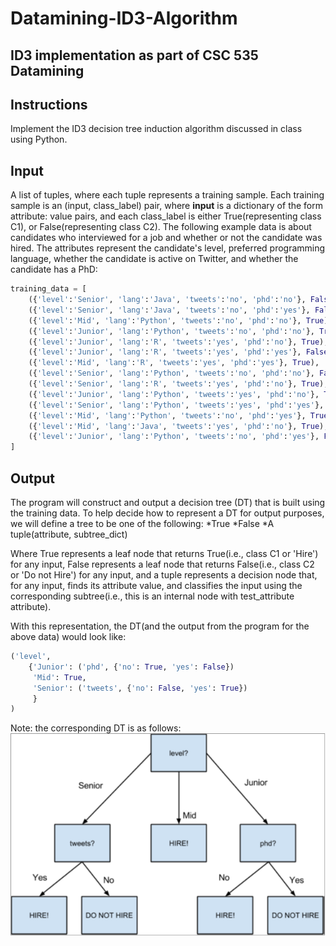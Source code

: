 # Datamining-ID3-Algorithm
## ID3 implementation as part of CSC 535 Datamining

## Instructions
Implement the ID3 decision tree induction algorithm discussed in class using Python.

## Input
A list of tuples, where each tuple represents a training sample. Each training sample is an (input, class_label) pair, where **input** is a dictionary of the form attribute: value pairs, and each class_label is either True(representing class C1), or False(representing class C2). The following example data is about candidates who interviewed for a job and whether or not the candidate was hired. The attributes represent the candidate's level, preferred programming language, whether the candidate is active on Twitter, and whether the candidate has a PhD:

```python
training_data = [
    ({'level':'Senior', 'lang':'Java', 'tweets':'no', 'phd':'no'}, False),
    ({'level':'Senior', 'lang':'Java', 'tweets':'no', 'phd':'yes'}, False),
    ({'level':'Mid', 'lang':'Python', 'tweets':'no', 'phd':'no'}, True),
    ({'level':'Junior', 'lang':'Python', 'tweets':'no', 'phd':'no'}, True),
    ({'level':'Junior', 'lang':'R', 'tweets':'yes', 'phd':'no'}, True),
    ({'level':'Junior', 'lang':'R', 'tweets':'yes', 'phd':'yes'}, False),
    ({'level':'Mid', 'lang':'R', 'tweets':'yes', 'phd':'yes'}, True),
    ({'level':'Senior', 'lang':'Python', 'tweets':'no', 'phd':'no'}, False),
    ({'level':'Senior', 'lang':'R', 'tweets':'yes', 'phd':'no'}, True),
    ({'level':'Junior', 'lang':'Python', 'tweets':'yes', 'phd':'no'}, True),
    ({'level':'Senior', 'lang':'Python', 'tweets':'yes', 'phd':'yes'}, True),
    ({'level':'Mid', 'lang':'Python', 'tweets':'no', 'phd':'yes'}, True),
    ({'level':'Mid', 'lang':'Java', 'tweets':'yes', 'phd':'no'}, True),
    ({'level':'Junior', 'lang':'Python', 'tweets':'no', 'phd':'yes'}, False)
] 
```

## Output
The program will construct and output a decision tree (DT) that is built using the training data. To help decide how to represent a DT for output purposes, we will define a tree to be one of the following:
*True
*False
*A tuple(attribute, subtree_dict)

Where True represents a leaf node that returns True(i.e., class C1 or 'Hire') for any input, False represents a leaf node that returns False(i.e., class C2 or 'Do not Hire') for any input, and a tuple represents a decision node that, for any input, finds its attribute value, and classifies the input using the corresponding subtree(i.e., this is an internal node with test_attribute attribute).

With this representation, the DT(and the output from the program for the above data) would look like:

```python
('level',
    {'Junior': ('phd', {'no': True, 'yes': False})
     'Mid': True,
     'Senior': ('tweets', {'no': False, 'yes': True})
     }
)
```
Note: the corresponding DT is as follows:
![DT Example](/DTExample.png)
